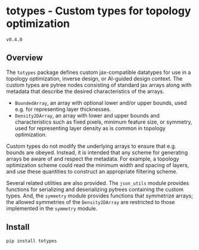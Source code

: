 # totypes - Custom types for topology optimization
`v0.4.0`

## Overview

The `totypes` package defines custom jax-compatible datatypes for use in a topology optimization, inverse design, or AI-guided design context. The custom types are pytree nodes consisting of standard jax arrays along with metadata that describe the desired characteristics of the arrays.
- `BoundedArray`, an array with optional lower and/or upper bounds, used e.g. for representing layer thicknesses.
- `Density2DArray`, an array with lower and upper bounds and characteristics such as fixed pixels, minimum feature size, or symmetry, used for representing layer density as is common in topology optimization.

Custom types do not modify the underlying arrays to ensure that e.g. bounds are obeyed. Instead, it is intended that any scheme for generating arrays be aware of and respect the metadata. For example, a topology optimization scheme could read the minimum width and spacing of layers, and use these quantities to construct an appropriate filtering scheme.

Several related utilities are also provided. The `json_utils` module provides functions for serializing and deserializing pytrees containing the custom types. And, the `symmetry` module provides functions that symmetrize arrays; the allowed symmetries of the `Density2DArray` are restricted to those implemented in the `symmetry` module.

## Install

```
pip install totypes
```
